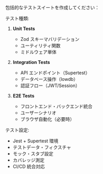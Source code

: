 包括的なテストスイートを作成してください：

テスト種類:
1. **Unit Tests**
   - Zod スキーマバリデーション
   - ユーティリティ関数
   - ミドルウェア単体

2. **Integration Tests**
   - API エンドポイント（Supertest）
   - データベース操作（lowdb）
   - 認証フロー（JWT/Session）

3. **E2E Tests**
   - フロントエンド・バックエンド統合
   - ユーザーシナリオ
   - ブラウザ自動化（必要時）

テスト設定:
- Jest + Supertest 環境
- テストデータ・フィクスチャ
- モック・スタブ設定
- カバレッジ測定
- CI/CD 統合対応